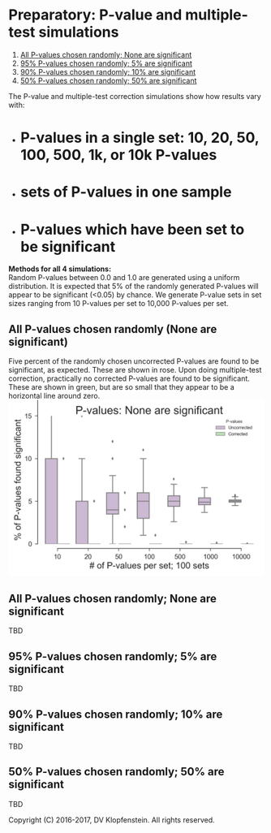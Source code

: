 # Preparatory: P-value and multiple-test simulations
 1. [All P-values chosen randomly; None are significant](README_prep.md#all-p-values-chosen-randomly-none-are-significant-1)
 2. [95% P-values chosen randomly; 5% are significant ](README_prep.md#95-p-values-chosen-randomly-5-are-significant)
 3. [90% P-values chosen randomly; 10% are significant ](README_prep.md#90-p-values-chosen-randomly-10-are-significant)
 4. [50% P-values chosen randomly; 50% are significant ](README_prep.md#50-p-values-chosen-randomly-50-are-significant)

The P-value and multiple-test correction simulations show how results vary with:
  * # P-values in a single set: 10, 20, 50, 100, 500, 1k, or 10k P-values    
  * # sets of P-values in one sample    
  * # P-values which have been set to be significant     

**Methods for all 4 simulations:**    
Random P-values between 0.0 and 1.0 are generated using a uniform distribution.
It is expected that 5% of the randomly generated P-values will appear to be significant (<0.05) by chance.
We generate P-value sets in set sizes ranging from 10 P-values per set to 10,000 P-values per set.

## All P-values chosen randomly (None are significant)
Five percent of the randomly chosen uncorrected P-values are found to be significant, as expected.
These are shown in rose.
Upon doing multiple-test correction, practically no corrected P-values are found to be significant.
These are shown in green, but are so small that they appear to be a horizontal line around zero.
![Random pvals w/no significance](doc/images/pvalues_sig00.png)

## All P-values chosen randomly; None are significant
TBD

## 95% P-values chosen randomly; 5% are significant 
TBD

## 90% P-values chosen randomly; 10% are significant 
TBD

## 50% P-values chosen randomly; 50% are significant 
TBD

Copyright (C) 2016-2017, DV Klopfenstein. All rights reserved.
